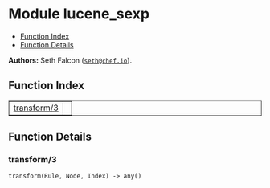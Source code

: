 

# Module lucene_sexp #
* [Function Index](#index)
* [Function Details](#functions)

__Authors:__ Seth Falcon ([`seth@chef.io`](mailto:seth@chef.io)).
<a name="index"></a>

## Function Index ##


<table width="100%" border="1" cellspacing="0" cellpadding="2" summary="function index"><tr><td valign="top"><a href="#transform-3">transform/3</a></td><td></td></tr></table>


<a name="functions"></a>

## Function Details ##

<a name="transform-3"></a>

### transform/3 ###

`transform(Rule, Node, Index) -> any()`


